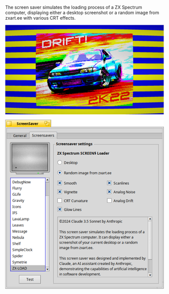 The screen saver simulates the loading process of a ZX Spectrum computer, displaying either a desktop screenshot or a random image from zxart.ee with various CRT effects.

![MainWindow](/ZX%20LOAD/screenshot.png)

![SettingsWindow](/ZX%20LOAD/settings.png)

